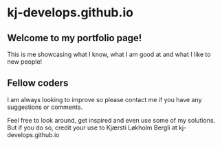 # kj-develops.github.io

## Welcome to my portfolio page!

This is me showcasing what I know, what I am good at and what I like to new people! 


## Fellow coders

I am always looking to improve so please contact me if you have any suggestions or comments. 

Feel free to look around, get inspired and even use some of my solutions. But if you do so, credit your use to Kjærsti Løkholm Bergli at kj-develops.github.io



